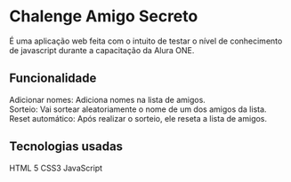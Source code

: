 # Chalenge Amigo Secreto
É uma aplicação web feita com o intuito de testar o nível de conhecimento de javascript durante a capacitação da Alura ONE.

## Funcionalidade
Adicionar nomes: Adiciona nomes na lista de amigos. <br>
Sorteio: Vai sortear aleatoriamente o nome de um dos amigos da lista. <br>
Reset automático: Após realizar o sorteio, ele reseta a lista de amigos. <br>

## Tecnologias usadas
HTML 5
CSS3
JavaScript
